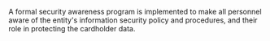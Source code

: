 A formal security awareness program is implemented to make all personnel aware of the entity's information security policy and procedures, and their role in protecting the cardholder data.